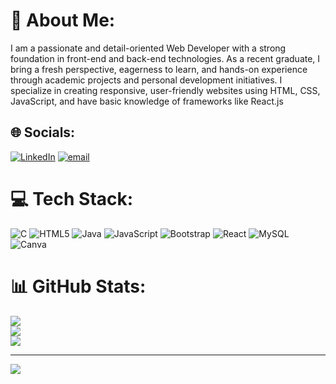 # 💫 About Me:
I am a passionate and detail-oriented Web Developer with a strong foundation in front-end and back-end technologies. As a recent graduate, I bring a fresh perspective, eagerness to learn, and hands-on experience through academic projects and personal development initiatives. I specialize in creating responsive, user-friendly websites using HTML, CSS, JavaScript, and have basic knowledge of frameworks like React.js


## 🌐 Socials:
[![LinkedIn](https://img.shields.io/badge/LinkedIn-%230077B5.svg?logo=linkedin&logoColor=white)](https://linkedin.com/in/https://www.linkedin.com/in/harish-ravi-88509627a?utm_source=share&utm_campaign=share_via&utm_content=profile&utm_medium=android_app) [![email](https://img.shields.io/badge/Email-D14836?logo=gmail&logoColor=white)](mailto:harishravi1502@gmail.com) 

# 💻 Tech Stack:
![C](https://img.shields.io/badge/c-%2300599C.svg?style=for-the-badge&logo=c&logoColor=white) ![HTML5](https://img.shields.io/badge/html5-%23E34F26.svg?style=for-the-badge&logo=html5&logoColor=white) ![Java](https://img.shields.io/badge/java-%23ED8B00.svg?style=for-the-badge&logo=openjdk&logoColor=white) ![JavaScript](https://img.shields.io/badge/javascript-%23323330.svg?style=for-the-badge&logo=javascript&logoColor=%23F7DF1E) ![Bootstrap](https://img.shields.io/badge/bootstrap-%238511FA.svg?style=for-the-badge&logo=bootstrap&logoColor=white) ![React](https://img.shields.io/badge/react-%2320232a.svg?style=for-the-badge&logo=react&logoColor=%2361DAFB) ![MySQL](https://img.shields.io/badge/mysql-4479A1.svg?style=for-the-badge&logo=mysql&logoColor=white) ![Canva](https://img.shields.io/badge/Canva-%2300C4CC.svg?style=for-the-badge&logo=Canva&logoColor=white)
# 📊 GitHub Stats:
![](https://github-readme-stats.vercel.app/api?username=HARISHRAVI1502427&theme=holi&hide_border=false&include_all_commits=false&count_private=false)<br/>
![](https://nirzak-streak-stats.vercel.app/?user=HARISHRAVI1502427&theme=holi&hide_border=false)<br/>
![](https://github-readme-stats.vercel.app/api/top-langs/?username=HARISHRAVI1502427&theme=holi&hide_border=false&include_all_commits=false&count_private=false&layout=compact)

---
[![](https://visitcount.itsvg.in/api?id=HARISHRAVI1502427&icon=0&color=0)](https://visitcount.itsvg.in)

<!-- Proudly created with GPRM ( https://gprm.itsvg.in ) -->
